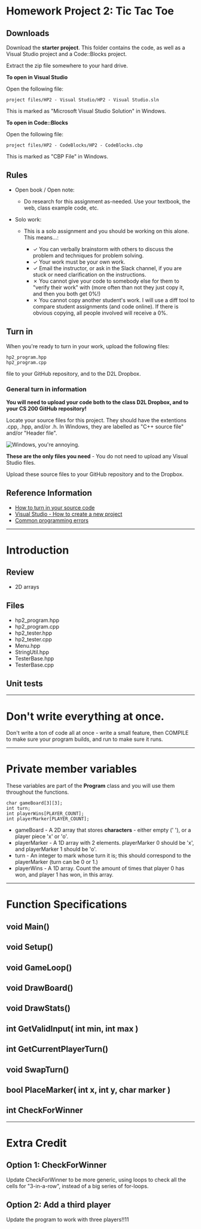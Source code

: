 # Homework Project 2: Tic Tac Toe

## Downloads

Download the **starter project**. This folder contains the code, as well as a Visual Studio project and a Code::Blocks project.

Extract the zip file somewhere to your hard drive.

**To open in Visual Studio**

Open the following file:

	project files/HP2 - Visual Studio/HP2 - Visual Studio.sln

This is marked as "Microsoft Visual Studio Solution" in Windows.

**To open in Code::Blocks**

Open the following file:

	project files/HP2 - CodeBlocks/HP2 - CodeBlocks.cbp

This is marked as "CBP File" in Windows.

## Rules

* Open book / Open note:

	* Do research for this assignment as-needed. Use your textbook, the web, class example code, etc.
 
* Solo work:

	* This is a solo assignment and you should be working on this alone. This means...:
	
    	* ✓ You can verbally brainstorm with others to discuss the problem and techniques for problem solving.
    	* ✓ Your work must be your own work.
    	* ✓ Email the instructor, or ask in the Slack channel, if you are stuck or need clarification on the instructions.
    	* ✗ You cannot give your code to somebody else for them to "verify their work" with (more often than not they just copy it, and then you both get 0%!)
    	* ✗ You cannot copy another student's work. I will use a diff tool to compare student assignments (and code online). If there is obvious copying, all people involved will receive a 0%.

## Turn in

When you're ready to turn in your work, upload the following files:

	hp2_program.hpp
	hp2_program.cpp

file to your GitHub repository, and to the D2L Dropbox.

### General turn in information

**You will need to upload your code both to the class D2L Dropbox, and to your CS 200 GitHub repository!**

Locate your source files for this project. They should have the extentions .cpp, .hpp, and/or .h. In Windows, they are labelled as "C++ source file" and/or "Header file". 

![Windows, you're annoying.](https://github.com/Rachels-Courses/Course-Common-Files/raw/master/How-to/images/sourcefiles.png)

**These are the only files you need** - You do not need to upload any Visual Studio files.

Upload these source files to your GitHub repository and to the Dropbox.

## Reference Information

* [How to turn in your source code](https://github.com/Rachels-Courses/Course-Common-Files/blob/master/How-to/Turning%20in%20source%20code.md)
* [Visual Studio - How to create a new project](https://github.com/Rachels-Courses/Course-Common-Files/blob/master/How-to/New%20project%20-%20Visual%20Studio.md)
* [Common programming errors](https://github.com/Rachels-Courses/Course-Common-Files/blob/master/Review/Common-errors.md)

---

# Introduction

## Review

* 2D arrays

## Files

* hp2_program.hpp
* hp2_program.cpp
* hp2_tester.hpp
* hp2_tester.cpp
* Menu.hpp
* StringUtil.hpp
* TesterBase.hpp
* TesterBase.cpp

## Unit tests

---

# Don't write everything at once.

Don't write a ton of code all at once - write a small feature, then COMPILE to make sure your program builds, and run to make sure it runs.

---

# Private member variables

These variables are part of the **Program** class and you will use them throughout the functions.

    char gameBoard[3][3];
    int turn;
    int playerWins[PLAYER_COUNT];
    int playerMarker[PLAYER_COUNT];

* gameBoard - A 2D array that stores **characters** - either empty (' '), or a player piece 'x' or 'o'.
* playerMarker - A 1D array with 2 elements. playerMarker 0 should be 'x', and playerMarker 1 should be 'o'.
* turn - An integer to mark whose turn it is; this should correspond to the playerMarker (turn can be 0 or 1.)
* playerWins - A 1D array. Count the amount of times that player 0 has won, and player 1 has won, in this array.

---

# Function Specifications

## void Main()

## void Setup()

## void GameLoop()

## void DrawBoard()

## void DrawStats()

## int GetValidInput( int min, int max )

## int GetCurrentPlayerTurn()

## void SwapTurn()

## bool PlaceMarker( int x, int y, char marker )

## int CheckForWinner

---

# Extra Credit

## Option 1: CheckForWinner

Update CheckForWinner to be more generic, using loops to check all the cells for "3-in-a-row", instead of a big series of for-loops.

## Option 2: Add a third player

Update the program to work with three players!!11
